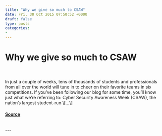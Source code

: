 ```yaml
---
title: "Why we give so much to CSAW"
date: Fri, 30 Oct 2015 07:50:52 +0000
draft: false
type: posts
categories: 
- 
---
```

# Why we give so much to CSAW

<br/>

<br/>
In just a couple of weeks, tens of thousands of students and professionals from all over the world will tune in to cheer on their favorite teams in six competitions. If you’ve been following our blog for some time, you’ll know just what we’re referring to: Cyber Security Awareness Week (CSAW), the nation’s largest student-run \[…\]

#### [Source](https://blog.trailofbits.com/2015/10/30/why-we-give-so-much-to-csaw/)

<br/>
---
